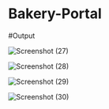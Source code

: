 # Bakery-Portal


#Output

![Screenshot (27)](https://github.com/user-attachments/assets/f4d18709-182d-411f-9364-232d594c1686)

![Screenshot (28)](https://github.com/user-attachments/assets/59faf3f4-c025-4f81-ada5-c7785df6288f)

![Screenshot (29)](https://github.com/user-attachments/assets/ee28f76b-c056-4358-991c-7b86b46086be)

![Screenshot (30)](https://github.com/user-attachments/assets/96423f8b-aaba-447a-b54d-b843733a48ef)
